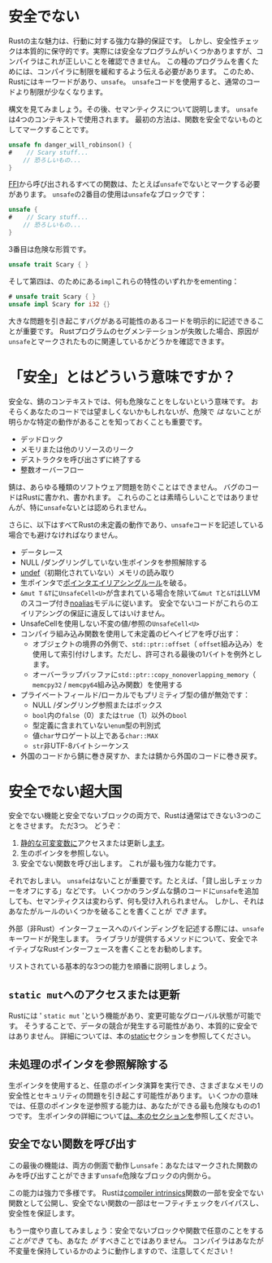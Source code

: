# 安全でない

Rustの主な魅力は、行動に対する強力な静的保証です。
しかし、安全性チェックは本質的に保守的です。実際には安全なプログラムがいくつかありますが、コンパイラはこれが正しいことを確認できません。
この種のプログラムを書くためには、コンパイラに制限を緩和するよう伝える必要があります。
このため、Rustにはキーワードがあり、`unsafe`。
`unsafe`コードを使用すると、通常のコードより制限が少なくなります。

構文を見てみましょう。その後、セマンティクスについて説明します。
`unsafe`は4つのコンテキストで使用されます。
最初の方法は、関数を安全でないものとしてマークすることです。

```rust
unsafe fn danger_will_robinson() {
#    // Scary stuff...
    // 恐ろしいもの...
}
```

[FFI][ffi]から呼び出されるすべての関数は、たとえば`unsafe`でないとマークする必要があります。
`unsafe`の2番目の使用は`unsafe`なブロックです：

[ffi]: ffi.html

```rust
unsafe {
#    // Scary stuff...
    // 恐ろしいもの...
}
```

3番目は危険な形質です。

```rust
unsafe trait Scary { }
```

そして第四は、のためにある`impl`これらの特性のいずれかをementing：

```rust
# unsafe trait Scary { }
unsafe impl Scary for i32 {}
```

大きな問題を引き起こすバグがある可能性のあるコードを明示的に記述できることが重要です。
Rustプログラムのセグメンテーションが失敗した場合、原因が`unsafe`とマークされたものに関連しているかどうかを確認できます。

# 「安全」とはどういう意味ですか？

安全な、錆のコンテキストでは、何も危険なことをしないという意味です。
おそらくあなたのコードでは望ましくないかもしれないが、危険で _は_ ないことが明らかな特定の動作があることを知っておくことも重要です。

* デッドロック
* メモリまたは他のリソースのリーク
* デストラクタを呼び出さずに終了する
* 整数オーバーフロー

錆は、あらゆる種類のソフトウェア問題を防ぐことはできません。
バグのコードはRustに書かれ、書かれます。
これらのことは素晴らしいことではありませんが、特に`unsafe`ないとは認められません。

さらに、以下はすべてRustの未定義の動作であり、`unsafe`コードを記述している場合でも避けなければなりません。

* データレース
* NULL /ダングリングしていない生ポインタを参照解除する
* [undef][undef]（初期化されていない）メモリの読み取り
* 生ポインタで[ポインタエイリアシングルール][aliasing]を破る。
* `&mut T` `&T`に`UnsafeCell<U>`が含まれている場合を除いて`&mut T`と`&T`はLLVMのスコープ付き[noalias][noalias]モデルに従います。
   安全でないコードがこれらのエイリアシングの保証に違反してはいけません。
* UnsafeCellを使用しない不変の値/参照の`UnsafeCell<U>`
* コンパイラ組み込み関数を使用して未定義のビヘイビアを呼び出す：
  * オブジェクトの境界の外側で、`std::ptr::offset`（ `offset`組み込み）を使用して索引付けします。ただし、許可される最後の1バイトを例外とします。
  * オーバーラップバッファに`std::ptr::copy_nonoverlapping_memory`（ `memcpy32` / `memcpy64`組み込み関数）を使用する
* プライベートフィールド/ローカルでもプリミティブ型の値が無効です：
  * NULL /ダングリング参照またはボックス
  * `bool`内の`false`（0）または`true`（1）以外の`bool`
  * 型定義に含まれていない`enum`型の判別式
  * 値`char`サロゲート以上である`char::MAX`
  * `str`非UTF-8バイトシーケンス
* 外国のコードから錆に巻き戻すか、または錆から外国のコードに巻き戻す。

[noalias]: http://llvm.org/docs/LangRef.html#noalias
 [undef]: http://llvm.org/docs/LangRef.html#undefined-values
 [aliasing]: http://llvm.org/docs/LangRef.html#pointer-aliasing-rules


# 安全でない超大国

安全でない機能と安全でないブロックの両方で、Rustは通常はできない3つのことをさせます。
ただ3つ。
どうぞ：

1. [静的な可変変数に][static]アクセスまたは更新し[ます][static]。
2. 生のポインタを参照しない。
3. 安全でない関数を呼び出します。
    これが最も強力な能力です。

それでおしまい。
`unsafe`はないことが重要です。たとえば、「貸し出しチェッカーをオフにする」などです。
いくつかのランダムな錆のコードに`unsafe`を追加しても、セマンティクスは変わらず、何も受け入れられません。
しかし、それはあなたがルールのいくつかを破ることを書くことが _でき_ ます。

外部（非Rust）インターフェースへのバインディングを記述する際には、`unsafe`キーワードが発生します。
ライブラリが提供するメソッドについて、安全でネイティブなRustインターフェースを書くことをお勧めします。

リストされている基本的な3つの能力を順番に説明しましょう。

## `static mut`へのアクセスまたは更新

Rustには ' `static mut` 'という機能があり、変更可能なグローバル状態が可能です。
そうすることで、データの競合が発生する可能性があり、本質的に安全ではありません。
詳細については、本の[static][static]セクションを参照してください。

[static]: const-and-static.html#static

## 未処理のポインタを参照解除する

生ポインタを使用すると、任意のポインタ演算を実行でき、さまざまなメモリの安全性とセキュリティの問題を引き起こす可能性があります。
いくつかの意味では、任意のポインタを逆参照する能力は、あなたができる最も危険なものの1つです。
生ポインタの詳細について[は、本のセクションを][rawpointers]参照し[て][rawpointers]ください。

[rawpointers]: raw-pointers.html

## 安全でない関数を呼び出す

この最後の機能は、両方の側面で動作し`unsafe`：あなたはマークされた関数のみを呼び出すことができます`unsafe`危険なブロックの内側から。

この能力は強力で多様です。
Rustは[compiler intrinsics][intrinsics]関数の一部を安全でない関数として公開し、安全でない関数の一部はセーフティチェックをバイパスし、安全性を保証します。

もう一度やり直してみましょう：安全でないブロックや関数で任意のことをする _ことができ_ ても、あなた _が_ すべきことではありません。
コンパイラはあなたが不変量を保持しているかのように動作しますので、注意してください！

[intrinsics]: ../../unstable-book/language-features/intrinsics.html
